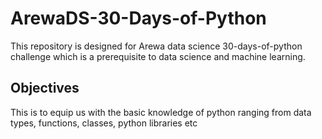 # ArewaDS-30-Days-of-Python
This repository is designed for Arewa data science 30-days-of-python challenge which is a prerequisite to data science and machine learning.

## Objectives
This is to equip us with the basic knowledge of python ranging from data types, functions, classes, python libraries etc
